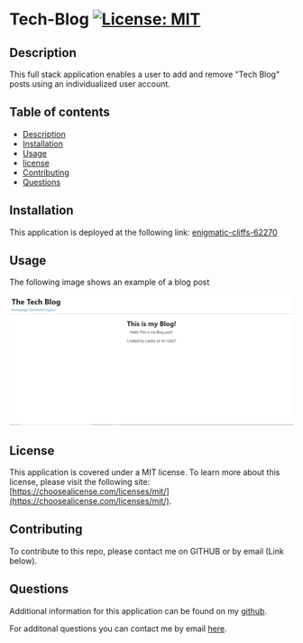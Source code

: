 # Tech-Blog [![License: MIT](https://img.shields.io/badge/License-MIT-yellow.svg)](https://opensource.org/licenses/MIT) 

## Description
This full stack application enables a user to add and remove "Tech Blog" posts using an individualized user account.

## Table of contents
- [Description](#Description)
- [Installation](#Installation)
- [Usage](#Usage)
- [license](#license) 
- [Contributing](#Contributing)
- [Questions](#Questions)

## Installation
This application is deployed at the following link: [enigmatic-cliffs-62270](enigmatic-cliffs-62270)

## Usage

The following image shows an example of a blog post

![blog image](public/Images/blog_img.PNG)

## License

This application is covered under a MIT license. 
To learn more about this license, please visit the following site:[https://choosealicense.com/licenses/mit/](https://choosealicense.com/licenses/mit/).

## Contributing
To contribute to this repo, please contact me on GITHUB or by email (Link below).

## Questions
Additional information for this application can be found on my [github](https://www.github.com/cassiep1986?tab=repositories/).

For additonal questions you can contact me by email [here](mailto:cassiep1986@gmail.com).
